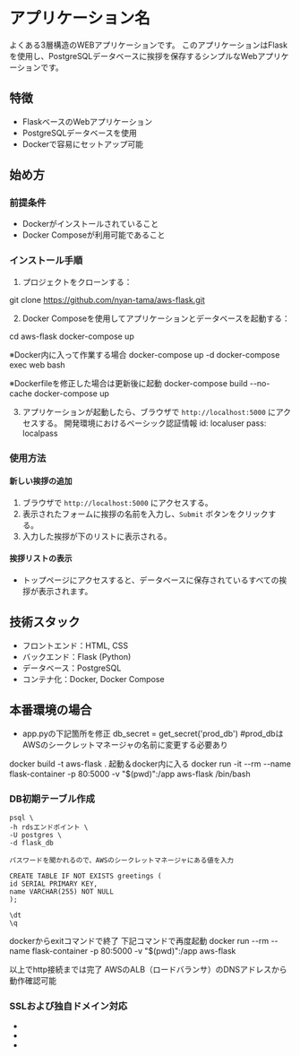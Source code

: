 
# アプリケーション名
よくある3層構造のWEBアプリケーションです。
このアプリケーションはFlaskを使用し、PostgreSQLデータベースに挨拶を保存するシンプルなWebアプリケーションです。

## 特徴

- FlaskベースのWebアプリケーション
- PostgreSQLデータベースを使用
- Dockerで容易にセットアップ可能

## 始め方

### 前提条件

- Dockerがインストールされていること
- Docker Composeが利用可能であること

### インストール手順

1. プロジェクトをクローンする：

git clone https://github.com/nyan-tama/aws-flask.git

2. Docker Composeを使用してアプリケーションとデータベースを起動する：

cd aws-flask
docker-compose up

※Docker内に入って作業する場合
docker-compose up -d
docker-compose exec web bash

※Dockerfileを修正した場合は更新後に起動
docker-compose build --no-cache
docker-compose up

3. アプリケーションが起動したら、ブラウザで `http://localhost:5000` にアクセスする。
開発環境におけるベーシック認証情報
id: localuser
pass: localpass

### 使用方法

#### 新しい挨拶の追加

1. ブラウザで `http://localhost:5000` にアクセスする。
2. 表示されたフォームに挨拶の名前を入力し、`Submit` ボタンをクリックする。
3. 入力した挨拶が下のリストに表示される。

#### 挨拶リストの表示

- トップページにアクセスすると、データベースに保存されているすべての挨拶が表示されます。

## 技術スタック

- フロントエンド：HTML, CSS
- バックエンド：Flask (Python)
- データベース：PostgreSQL
- コンテナ化：Docker, Docker Compose



## 本番環境の場合
- app.pyの下記箇所を修正
db_secret = get_secret('prod_db') #prod_dbはAWSのシークレットマネージャの名前に変更する必要あり

docker build -t aws-flask .
起動＆docker内に入る
docker run -it --rm --name flask-container -p 80:5000 -v "$(pwd)":/app aws-flask /bin/bash



### DB初期テーブル作成
```
psql \
-h rdsエンドポイント \
-U postgres \
-d flask_db

パスワードを聞かれるので、AWSのシークレットマネージャにある値を入力
```

```
CREATE TABLE IF NOT EXISTS greetings (
id SERIAL PRIMARY KEY,
name VARCHAR(255) NOT NULL
);
```

```
\dt
\q
```

dockerからexitコマンドで終了
下記コマンドで再度起動
docker run --rm --name flask-container -p 80:5000 -v "$(pwd)":/app aws-flask

以上でhttp接続までは完了
AWSのALB（ロードバランサ）のDNSアドレスから動作確認可能

### SSLおよび独自ドメイン対応
-
-
-